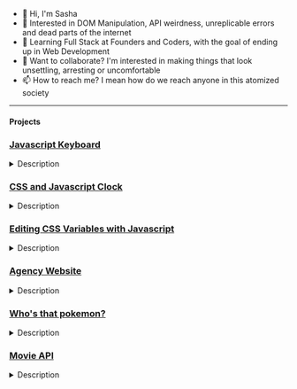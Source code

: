 - 👋 Hi, I'm Sasha
- 👀 Interested in DOM Manipulation, API weirdness, unreplicable errors and dead parts of the internet
- 🌱 Learning Full Stack at Founders and Coders, with the goal of ending up in Web Development
- 💞️ Want to collaborate? I'm interested in making things that look unsettling, arresting or uncomfortable
- 📫 How to reach me? I mean how do we reach anyone in this atomized society
---
#### Projects

  ### [Javascript Keyboard](https://cerealenjoyer.github.io/precourse-projects/week-1/emoPiano/index.html)
<details>  <summary> Description</summary>
  
  ```md
Using `lessons` from the Javascript30 lesson 'Javascript Drum Kit', I made this (extremely) simple piano. Taking inspiration from films like Grand Piano I made a simulation of a 'musical combination lock', a locked box hidden inside a piano that only unlocks on playing a certain melody - in this case the opening riff from a 'My Chemical Romance' song (hence the name 'emoPiano').
Try listening 
  [to the start of Black Parade](https://www.youtube.com/watch?v=v_uncMEJkBc)
  and trying to replicate the sequence, or if you're impatient, you can cheat.
  ```
<details>
  <summary>Solution</summary>
  
l k ; j f l d s j a f
  
</details>
</details>

### [CSS and Javascript Clock](https://cerealenjoyer.github.io/precourse-projects/week-1/horrorClock/index.html) 
<details>
  <summary> Description </summary>
I made a simple clock in JS and CSS, and decided to try and link it thematically to the previous project: inspired by my wasted youth playing point-'n-click mystery games I made a *Silent Hill* inspired puzzle clock - watching it until the second hand hits '0' causes it to click and shift, unlocking another door.
  </details>
  
### [Editing CSS Variables with Javascript](https://cerealenjoyer.github.io/precourse-projects/week-3/css-variables/index.html)
<details>
  <summary> Description </summary>
I was really excited to learn about CSS Variables. DOM Manipulation was my favourite part of learning how to build a website, I love the crunchiness of it and I think it's really cool that you can make your JavaScript interact with your HTML, it suddenly makes a website feel like 'serious business'. Adding CSS into the mix feels like the coup de grace.
Inspired by films like Jacob's Ladder, as well as the found-footage photography artwork of Trevor Henderson, I tried to use CSS Variables to make a photo of an everyday tableau 'shift' into a ruined, uncomfortable environment: You can adjust the sliders on the left to add layers of decay onto the photo, and for subtlety you can blur them out with the sliders on the right, to lessen the effect.
  </details>
  
  ### [Agency Website](https://fac22.github.io/DaSha-Agency/)
<details>
  <summary> Description </summary>
This was my first piece of groupwork; I worked with Danilo (he's great tooo by the way, if you don't hire me, hire him!) to make a design agency one-page website. Our planning discussions revealed a mutual interest in dystopian fiction and ruined architecture, so we came up with the idea of a design site from hell: If the gold standard of software engineering was to build products that last the test of time, we wanted our site to visibly crumble and decay the longer you spent on it. As you scroll down the site, the background begins to fall apart, and an ordinary suburban street becomes overgrown with rust and plantlife.
We had an idea that was going to be even more intrusive: A timer would start when you logged into the website and over time CSS elements would become buggy - kerning would become uneven, margins would start to unravel, but sadly this idea was seen as too time-consuming for the timeframe we were given and was abandoned in favour of making sure the website was legible and accessible. (Probably the right call to be honest).
  </details>
  
 ### [Who's that pokemon?](https://cerealenjoyer.github.io/precourse-projects/week-8/real-world-fetch/workshop.html)
<details>
  <summary> Description </summary>
  You might have seen a fair few of these already, because this was based on a workshop that we went through in lessons: Based on the [Who's that pokemon](https://i.imgur.com/av0BXKO.png) stinger that played in ad-breaks of the cockfighting-fantasy children's show Pokemon, I made an extremely simple API lookup: Type a pokemon name (or number) into the search input, get a Pokemon out. 
My favourite part of this one was learning to use (and make) SVGs. When I started I had no idea that what I thought was an extremely simple goal (to make some text curve out *slightly* would involve opening GIMP, drawing a line for the text to follow, converting it into a path, exporting that path and then instructing the text to follow that (fill-less, borderless) path. Any time I see path text on a website now, I silently thank the frontend developer for their service.
  </details>
  
### [Movie API](https://fac22.github.io/SashaSairaFilmLookup/)
<details>
  <summary> Description </summary>
  
Truth be told this is the project I'm least happy with, but I learned a lot about APIs making it so I feel like I have to acknowledge it.
Initially it started as a joke between me and my project partner, that the Guardian's film reviews were so bad you should always take the opposite advice. From there we decided to make a site that allowed you to search for a film through the (extremely robust) MovieDB API, and then clicking one of the results would show you the inverse star rating from the Guardian ( ${5-guardianStarRating}). However, it became clear late on that no amount of boolean-fiddling or search-tweaking would ever make the Guardian API do exactly what we wanted: review coverage before 1999 was spotty at best, and their metadata wasn't quite what we needed it to be. In a moment of artistic hubris I quick-stripped all of the CSS that had been carefully employed to make it look like the Guardian front page, and replaced it with the New York Times' dedicated movie reviews API. Of course, the New York Times situates their content behind a paywall, so in retrospect it wasn't the quick-fix I had hoped for
  </details>


<!---
cerealenjoyer/cerealenjoyer is a ✨ special ✨ repository because its `README.md` (this file) appears on your GitHub profile.
You can click the Preview link to take a look at your changes.
--->
